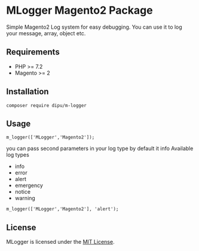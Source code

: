 # MLogger Magento2 Package
Simple Magento2 Log system for easy debugging. You can use it to log your message, array, object etc.

## Requirements

- PHP >= 7.2
- Magento >= 2

## Installation
```
composer require dipu/m-logger
```

## Usage
```
m_logger(['MLogger','Magento2']);
```
you can pass second parameters in your log type by default it info
Available log types
- info
- error
- alert
- emergency
- notice
- warning

```
m_logger(['MLogger','Magento2'], 'alert');
```

## License

MLogger is licensed under the [MIT License](http://opensource.org/licenses/MIT).

